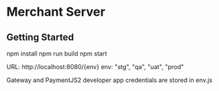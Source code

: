 # Merchant Server

## Getting Started

npm install
npm run build
npm start

URL: http://localhost:8080/{env}
env: "stg", "qa", "uat", "prod"

Gateway and PaymentJS2 developer app credentials are stored in env.js

